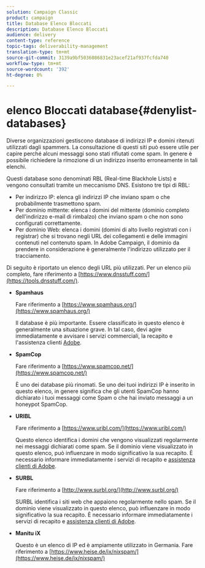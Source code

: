 ```yaml
---
solution: Campaign Classic
product: campaign
title: Database Elenco Bloccati
description: Database Elenco Bloccati
audience: delivery
content-type: reference
topic-tags: deliverability-management
translation-type: tm+mt
source-git-commit: 3139a9bf5036086831e23acef21af937fcfda740
workflow-type: tm+mt
source-wordcount: '392'
ht-degree: 0%

---
```



# elenco Bloccati database{#denylist-databases}

Diverse organizzazioni gestiscono database di indirizzi IP e domini ritenuti utilizzati dagli spammers. La consultazione di questi siti può essere utile per capire perché alcuni messaggi sono stati rifiutati come spam. In genere è possibile richiedere la rimozione di un indirizzo inserito erroneamente in tali elenchi.

Questi database sono denominati RBL (Real-time Blackhole Lists) e vengono consultati tramite un meccanismo DNS. Esistono tre tipi di RBL:

* Per indirizzo IP: elenca gli indirizzi IP che inviano spam o che probabilmente trasmettono spam.
* Per dominio mittente: elenca i domini del mittente (dominio completo dell&#39;indirizzo e-mail di rimbalzo) che inviano spam o che non sono configurati correttamente.
* Per dominio Web: elenca i domini (domini di alto livello registrati con i registrar) che si trovano negli URL dei collegamenti e delle immagini contenuti nel contenuto spam. In  Adobe Campaign, il dominio da prendere in considerazione è generalmente l&#39;indirizzo utilizzato per il tracciamento.

Di seguito è riportato un elenco degli URL più utilizzati. Per un elenco più completo, fare riferimento a [https://www.dnsstuff.com/](https://tools.dnsstuff.com/).

* **Spamhaus**

   Fare riferimento a [https://www.spamhaus.org/](https://www.spamhaus.org/)

   Il database è più importante. Essere classificato in questo elenco è generalmente una situazione grave. In tal caso, devi agire immediatamente e avvisare i servizi commerciali, la recapito e l&#39;assistenza clienti [ Adobe](https://helpx.adobe.com/enterprise/admin-guide.html/enterprise/using/support-for-experience-cloud.ug.html).

* **SpamCop**

   Fare riferimento a [https://www.spamcop.net/](https://www.spamcop.net/)

   È uno dei database più rinomati. Se uno dei tuoi indirizzi IP è inserito in questo elenco, in genere significa che gli utenti SpamCop hanno dichiarato i tuoi messaggi come Spam o che hai inviato messaggi a un honeypot SpamCop.

* **URIBL**

   Fare riferimento a [https://www.uribl.com/](https://www.uribl.com/)

   Questo elenco identifica i domini che vengono visualizzati regolarmente nei messaggi dichiarati come spam. Se il dominio viene visualizzato in questo elenco, può influenzare in modo significativo la sua recapito. È necessario informare immediatamente i servizi di recapito e [ assistenza clienti di Adobe](https://helpx.adobe.com/enterprise/admin-guide.html/enterprise/using/support-for-experience-cloud.ug.html).

* **SURBL**

   Fare riferimento a [http://www.surbl.org/](http://www.surbl.org/)

   SURBL identifica i siti web che appaiono regolarmente nello spam. Se il dominio viene visualizzato in questo elenco, può influenzare in modo significativo la sua recapito. È necessario informare immediatamente i servizi di recapito e [ assistenza clienti di Adobe](https://helpx.adobe.com/enterprise/admin-guide.html/enterprise/using/support-for-experience-cloud.ug.html).

* **Manitu iX**

   Questo è un elenco di IP ed è ampiamente utilizzato in Germania. Fare riferimento a [https://www.heise.de/ix/nixspam/](https://www.heise.de/ix/nixspam/)

<!--* SORBS

  [https://www.nl.sorbs.net](https://www.nl.sorbs.net) compiles a list of IP addresses that are reputed to be dynamic IP address (i.e. attributed temporarily to ISP subscribers) or "open relay" addresses. Certain domains check whether the IP address of a sender is not listed on this site before accepting email. Checking the IP addresses on this site can prove useful.-->